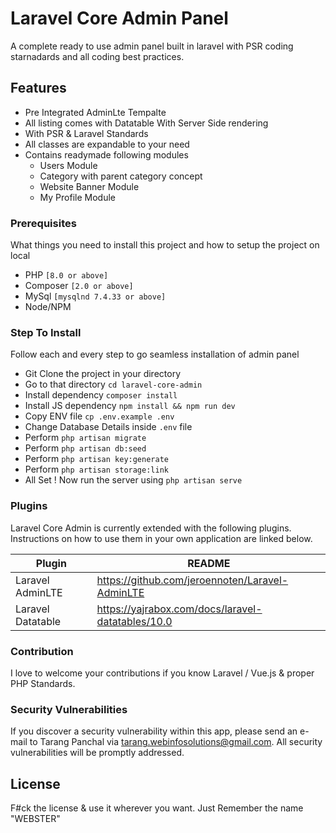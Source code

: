 # Laravel Core Admin Panel
A complete ready to use admin panel built in laravel with PSR coding starnadards and all coding best practices.


## Features

- Pre Integrated AdminLte Tempalte
- All listing comes with Datatable With Server Side rendering
- With PSR & Laravel Standards
- All classes are expandable to your need
- Contains readymade following modules
   - Users Module
   - Category with parent category concept
   - Website Banner Module
   - My Profile Module

### Prerequisites
What things you need to install this project and how to setup the project on local
- PHP `[8.0 or above]`
- Composer `[2.0 or above]`
- MySql `[mysqlnd 7.4.33 or above]`
- Node/NPM

### Step To Install

Follow each and every step to go seamless installation of admin panel

- Git Clone the project in your directory
- Go to that directory `cd laravel-core-admin`
- Install dependency `composer install`
- Install JS dependency `npm install && npm run dev`
- Copy ENV file `cp .env.example .env`
- Change Database Details inside `.env` file
- Perform `php artisan migrate`
- Perform `php artisan db:seed`
- Perform `php artisan key:generate`
- Perform `php artisan storage:link`
- All Set ! Now run the server using `php artisan serve`

### Plugins

Laravel Core Admin is currently extended with the following plugins.
Instructions on how to use them in your own application are linked below.

| Plugin | README |
| ------ | ------ |
| Laravel AdminLTE | https://github.com/jeroennoten/Laravel-AdminLTE |
| Laravel Datatable | https://yajrabox.com/docs/laravel-datatables/10.0 |


### Contribution
I love to welcome your contributions if you know Laravel / Vue.js & proper PHP Standards.

### Security Vulnerabilities
If you discover a security vulnerability within this app, please send an e-mail to Tarang Panchal via [tarang.webinfosolutions@gmail.com](mailto:tarang.webinfosolutions@gmail.com). All security vulnerabilities will be promptly addressed.


## License

F#ck the license & use it wherever you want. Just Remember the name 
"WEBSTER"
